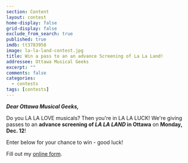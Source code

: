 ```yaml
---
section: Content
layout: contest
home-display: false
grid-display: false
exclude_from_search: true
published: true
imdb: tt3783958
image: la-la-land-contest.jpg
title: Win a pass to an an advance Screening of La La Land!
addressee: Ottawa Musical Geeks
excerpt: ""
comments: false
categories:
  - contests
tags: [contests]
---
```

_**Dear Ottawa Musical Geeks,**_

Do you LA LA LOVE musicals? Then you're in LA LA LUCK! We're giving passes to an **advance screening of _LA LA LAND_ in Ottawa** on **Monday, Dec. 12**!

Enter below for your chance to win - good luck!

<div id="wufoo-s1euhla80qwkq4e">
Fill out my <a href="https://dearcastandcrew.wufoo.com/forms/s1euhla80qwkq4e">online form</a>.
</div>
<script type="text/javascript">var s1euhla80qwkq4e;(function(d, t) {
var s = d.createElement(t), options = {
'userName':'dearcastandcrew',
'formHash':'s1euhla80qwkq4e',
'autoResize':true,
'height':'467',
'async':true,
'host':'wufoo.com',
'header':'hide',
'ssl':true};
s.src = ('https:' == d.location.protocol ? 'https://' : 'http://') + 'www.wufoo.com/scripts/embed/form.js';
s.onload = s.onreadystatechange = function() {
var rs = this.readyState; if (rs) if (rs != 'complete') if (rs != 'loaded') return;
try { s1euhla80qwkq4e = new WufooForm();s1euhla80qwkq4e.initialize(options);s1euhla80qwkq4e.display(); } catch (e) {}};
var scr = d.getElementsByTagName(t)[0], par = scr.parentNode; par.insertBefore(s, scr);
})(document, 'script');</script>

